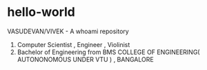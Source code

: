 # hello-world
VASUDEVAN/VIVEK - A whoami repository
1. Computer Scientist , Engineer , Violinist
2. Bachelor of Engineering from BMS COLLEGE OF ENGINEERING( AUTONONOMOUS UNDER VTU ) , BANGALORE
